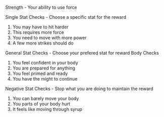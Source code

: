 Strength - Your ability to use force

Single Stat Checks - Choose a specific stat for the reward
1. You may have to hit harder
2. This requires more force
3. You need to move with more power
4. A few more strikes should do

General Stat Checks - Choose your prefered stat for reward
Body Checks
1. You feel confident in your body
2. You are prepared for anything
3. You feel primed and ready
4. You have the might to continue

Negative Stat Checks - Stop what you are doing to maintain the reward
1. You can barely move your body
2. You parts of your body hurt
3. It feels like moving through syrup